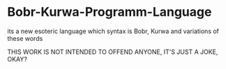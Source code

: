 # Bobr-Kurwa-Programm-Language
its a new esoteric language which syntax is Bobr, Kurwa and variations of these words

THIS WORK IS NOT INTENDED TO OFFEND ANYONE, IT'S JUST A JOKE, OKAY?
